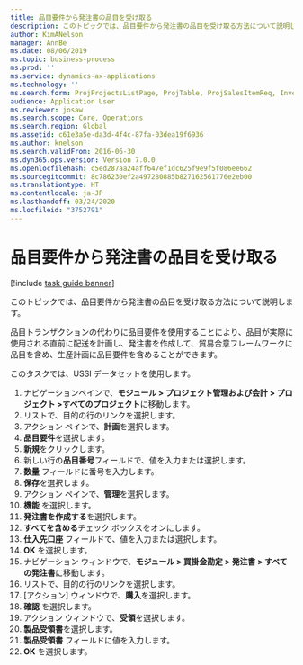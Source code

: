 ```yaml
---
title: 品目要件から発注書の品目を受け取る
description: このトピックでは、品目要件から発注書の品目を受け取る方法について説明します。
author: KimANelson
manager: AnnBe
ms.date: 08/06/2019
ms.topic: business-process
ms.prod: ''
ms.service: dynamics-ax-applications
ms.technology: ''
ms.search.form: ProjProjectsListPage, ProjTable, ProjSalesItemReq, InventItemIdLookupSimple, PurchCreateFromSalesOrder, VendAccountItemLookup, PurchTable, PurchEditLines
audience: Application User
ms.reviewer: josaw
ms.search.scope: Core, Operations
ms.search.region: Global
ms.assetid: c61e3a5e-da3d-4f4c-87fa-03dea19f6936
ms.author: knelson
ms.search.validFrom: 2016-06-30
ms.dyn365.ops.version: Version 7.0.0
ms.openlocfilehash: c5ed287aa24aff647ef1dc625f9e9f5f086ee662
ms.sourcegitcommit: 8c786230ef2a497280885b827162561776e2eb00
ms.translationtype: HT
ms.contentlocale: ja-JP
ms.lasthandoff: 03/24/2020
ms.locfileid: "3752791"
---
```

# <a name="receive-items-on-purchase-order-from-item-requirement"></a>品目要件から発注書の品目を受け取る

[!include [task guide banner](../../includes/task-guide-banner.md)]

このトピックでは、品目要件から発注書の品目を受け取る方法について説明します。

品目トランザクションの代わりに品目要件を使用することにより、品目が実際に使用される直前に配送を計画し、発注書を作成して、貿易合意フレームワークに品目を含め、生産計画に品目要件を含めることができます。 

このタスクでは、USSI データセットを使用します。

1. ナビゲーションペインで、**モジュール > プロジェクト管理および会計 > プロジェクト >すべてのプロジェクト**に移動します。
2. リストで、目的の行のリンクを選択します。
3. アクション ペインで、**計画**を選択します。
4. **品目要件**を選択します。
5. **新規**をクリックします。
6. 新しい行の**品目番号**フィールドで、値を入力または選択します。
7. **数量** フィールドに番号を入力します。
8. **保存**を選択します。
9. アクション ペインで、**管理**を選択します。
10. **機能** を選択します。
11. **発注書を作成する**を選択します。
12. **すべてを含める**チェック ボックスをオンにします。
13. **仕入先口座** フィールドで、値を入力または選択します。
14. **OK** を選択します。
15. ナビゲーション ウィンドウで、**モジュール > 買掛金勘定 > 発注書 > すべての発注書**に移動します。
16. リストで、目的の行のリンクを選択します。
17. [アクション] ウィンドウで、**購入**を選択します。
18. **確認** を選択します。
19. アクション ウィンドウで、**受領**を選択します。
20. **製品受領書**を選択します。
21. **製品受領書** フィールドに値を入力します。
22. **OK** を選択します。

